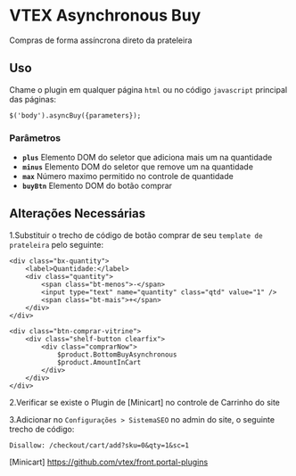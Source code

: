 # VTEX Asynchronous Buy

Compras de forma assíncrona direto da prateleira


## Uso

Chame o plugin em qualquer página `html` ou no código `javascript` principal das páginas:

	$('body').asyncBuy({parameters});

### Parâmetros 

- <b>`plus`</b> Elemento DOM do seletor que adiciona mais um na quantidade
- <b>`minus`</b> Elemento DOM do seletor que remove um na quantidade
- <b>`max`</b> Número maximo permitido no controle de quantidade
- <b>`buyBtn`</b> Elemento DOM do botão comprar


## Alterações Necessárias

1.Substituir o trecho de código de botão comprar de seu `template de prateleira` pelo seguinte:

	<div class="bx-quantity">
		<label>Quantidade:</label>
		<div class="quantity">
			<span class="bt-menos">-</span>
			<input type="text" name="quantity" class="qtd" value="1" />
			<span class="bt-mais">+</span>
		</div>
	</div>

	<div class="btn-comprar-vitrine">
		<div class="shelf-button clearfix">
			<div class="comprarNow">
				$product.BottomBuyAsynchronous
				$product.AmountInCart
			</div>
		</div>
	</div>

2.Verificar se existe o Plugin de [Minicart] no controle de Carrinho do site

3.Adicionar no `Configurações > SistemaSEO` no admin do site, o seguinte trecho de código: 

	Disallow: /checkout/cart/add?sku=0&qty=1&sc=1



[Minicart] https://github.com/vtex/front.portal-plugins